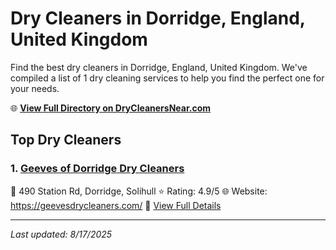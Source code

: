 # Dry Cleaners in Dorridge, England, United Kingdom

Find the best dry cleaners in Dorridge, England, United Kingdom. We've compiled a list of 1 dry cleaning services to help you find the perfect one for your needs.

🌐 **[View Full Directory on DryCleanersNear.com](https://drycleanersnear.com/city/United%20Kingdom/England/Dorridge)**

## Top Dry Cleaners

### 1. [Geeves of Dorridge Dry Cleaners](https://drycleanersnear.com/dryCleaner/689166772c4a23913ff114b8/geeves-of-dorridge-dry-cleaners)
📍 490 Station Rd, Dorridge, Solihull
⭐ Rating: 4.9/5
🌐 Website: https://geevesdrycleaners.com/
🔗 [View Full Details](https://drycleanersnear.com/dryCleaner/689166772c4a23913ff114b8/geeves-of-dorridge-dry-cleaners)


---

*Last updated: 8/17/2025*

